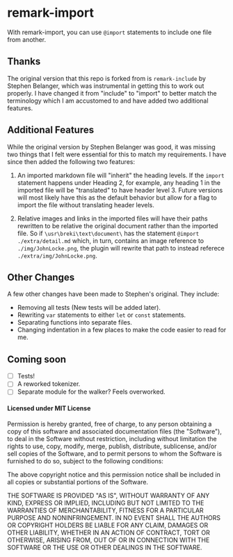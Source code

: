 # remark-import

With remark-import, you can use `@import` statements to include one file from another.

## Thanks

The original version that this repo is forked from is `remark-include` by Stephen Belanger, which was instrumental
in getting this to work out properly. I have changed it from "include" to "import" to better match the terminology
which I am accustomed to and have added two additional features.

## Additional Features

While the original version by Stephen Belanger was good, it was missing two things that I felt were essential for
this to match my requirements. I have since then added the following two features:

1. An imported markdown file will "inherit" the heading levels. If the `import` statement happens under Heading 2,
for example, any heading 1 in the imported file will be "translated" to have header level 3. Future versions will
most likely have this as the default behavior but allow for a flag to import the file without translating header
levels.

2. Relative images and links in the imported files will have their paths rewritten to be relative the original
document rather than the imported file. So if `\usr\breki\text\document\` has the statement `@import ./extra/detail.md`
which, in turn, contains an image reference to `./img/JohnLocke.png`, the plugin will rewrite that path to instead
referece `./extra/img/JohnLocke.png`.

## Other Changes

A few other changes have been made to Stephen's original. They include:

- Removing all tests (New tests will be added later).
- Rewriting `var` statements to either `let` or `const` statements.
- Separating functions into separate files.
- Changing indentation in a few places to make the code easier to read for me.

## Coming soon

- [ ] Tests!
- [ ] A reworked tokenizer.
- [ ] Separate module for the walker? Feels overworked.

#### Licensed under MIT License

Permission is hereby granted, free of charge, to any person obtaining a copy of this software and associated
documentation files (the "Software"), to deal in the Software without restriction, including without limitation the
rights to use, copy, modify, merge, publish, distribute, sublicense, and/or sell copies of the Software, and to permit
persons to whom the Software is furnished to do so, subject to the following conditions:

The above copyright notice and this permission notice shall be included in all copies or substantial portions of the
Software.

THE SOFTWARE IS PROVIDED "AS IS", WITHOUT WARRANTY OF ANY KIND, EXPRESS OR IMPLIED, INCLUDING BUT NOT LIMITED TO THE
WARRANTIES OF MERCHANTABILITY, FITNESS FOR A PARTICULAR PURPOSE AND NONINFRINGEMENT. IN NO EVENT SHALL THE AUTHORS OR
COPYRIGHT HOLDERS BE LIABLE FOR ANY CLAIM, DAMAGES OR OTHER LIABILITY, WHETHER IN AN ACTION OF CONTRACT, TORT OR
OTHERWISE, ARISING FROM, OUT OF OR IN CONNECTION WITH THE SOFTWARE OR THE USE OR OTHER DEALINGS IN THE SOFTWARE.
